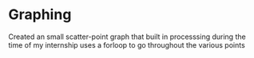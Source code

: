 # Graphing
Created an small scatter-point graph that built in processsing during the time of my internship
uses a forloop to go throughout the various points
